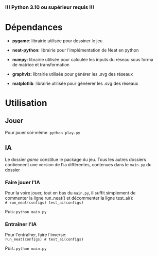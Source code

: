 ### **!!! Python 3.10 ou supérieur requis !!!**

# Dépendances

- **pygame**:
librairie utilisée pour dessiner le jeu

- **neat-python**:
librairie pour l'implémentation de Neat en python

- **numpy**:
librairie utilisée pour calculée les inputs du réseau sous forma de matrice et transformation

- **graphviz**:
librairie utilisée pour générer les .svg des réseaux

- **matplotlib**:
librairie utilisée pour généerer les .svg des réseaux


# Utilisation

## Jouer

Pour jouer soi-même: `python play.py`

## IA

Le dossier *game* constitue le package du jeu.
Tous les autres dossiers contiennent une version de l'ia différentes, contenues dans le <code>main.py</code> du dossier

### Faire jouer l'IA

Pour la voire jouer, tout en bas du <code>main.py</code>, il suffit simplement de commenter la ligne run_neat() et décommenter la ligne test_ai():  
<code>\# run_neat(configs)
test_ai(configs) </code>

Puis: `python main.py`

### Entraîner l'IA

Pour l'entraîner, faire l'inverse:  
<code>run_neat(configs)
\# test_ai(configs) </code>

Puis: `python main.py`
